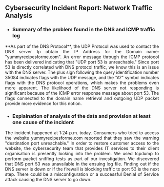 ## Cybersecurity Incident Report: Network Traffic Analysis
- ### Summary of the problem found in the DNS and ICMP traffic log
  
<p align="justify">**As part of the DNS Protocol**, the UDP Protocol was used to contact the DNS server tp obtain the IP Address for the Domain name: "yummyrecipesforme.com". An error message through the ICMP protocol has been delivered indicating that "UDP port 53 is unreachable." Since port 53 is directly correlated with DNS protocol traffic, we know this is an issue with the DNS server. The plus sign following the query identification number 35084 indicates flags with the UDP message, and the "A?" symbol indicates flags with the DNS protocol operations, which makes the problems even more apparent. The likelihood of the DNS server not responding is significant because of the ICMP error response message about port 53. The flags connected to the domain name retrieval and outgoing UDP packet provide more evidence for this notion.</p>  

- ### Explaination of analysis of the data and provision at least one cause of the incident  
<p align="justify">The incident happened at 1:24 p.m. today. Consumers who tried to access the website yummyrecipesforme.com reported that they saw the warning "destination port unreachable." In order to restore customer access to the website, the cybersecurity team that provides IT services to their client organisation is presently looking into the problem. We used tcpdump to perform packet sniffing tests as part of our investigation. We discovered that DNS port 53 was unavailable in the ensuing log file. Finding out if the DNS server is down or if the firewall is blocking traffic to port 53 is the next step. There could be a misconfiguration or a successful Denial of Service attack causing the DNS server to go down.</p> 
